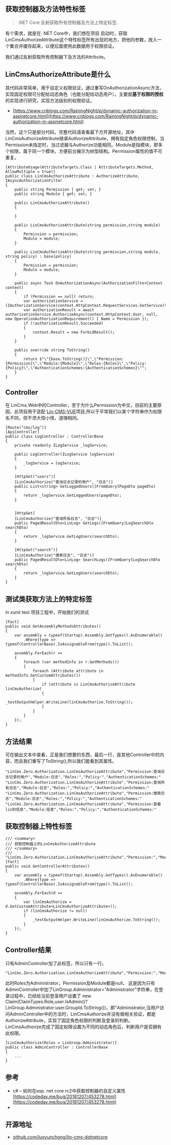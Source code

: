 ## 获取控制器及方法特性标签

> .NET Core 反射获取所有控制器及方法上特定标签.

有个需求，就是在. NET Core中，我们想在项目 启动时，获取LinCmsAuthorizeAttribute这个特性标签所有出现的地方，把他的参数，放入一个集合并缓存起来，以便后面使用此数据用于权限验证。

我们通过反射获取所有控制器下及方法的Attribute。

## LinCmsAuthorizeAttribute是什么
其代码非常简单，用于自定义权限验证，通过重写OnAuthorizationAsync方法，实现固定权限可分配给动态角色（也能分配给动态用户）。主要就**基于权限的授权**的实现进行研究，实现方法级别的权限验证。
- [https://www.cnblogs.com/RainingNight/p/dynamic-authorization-in-aspnetcore.html](https://www.cnblogs.com/RainingNight/p/dynamic-authorization-in-aspnetcore.html)

当然，这个只是部分代码，完整代码请查看最下方开源地址，其中LinCmsAuthorizeAttribute继承AuthorizeAttribute，拥有指定角色权限控制，当Permission未指定时，当过滤器与Authorize功能相同。Module是指模块，即多个权限，属于同一个模块，方便前台展示为树型结构。Permission属性的值不可重复。


```
[AttributeUsage(AttributeTargets.Class | AttributeTargets.Method, AllowMultiple = true)]
public class LinCmsAuthorizeAttribute : AuthorizeAttribute, IAsyncAuthorizationFilter
{
    public string Permission { get; set; }
    public string Module { get; set; }

    public LinCmsAuthorizeAttribute()
    {

    }

    public LinCmsAuthorizeAttribute(string permission,string module)
    {
        Permission = permission;
        Module = module;
    }

    public LinCmsAuthorizeAttribute(string permission,string module, string policy) : base(policy)
    {
        Permission = permission;
        Module = module;
    }

    public async Task OnAuthorizationAsync(AuthorizationFilterContext context)
    {
        if (Permission == null) return;
        var authorizationService = (IAuthorizationService)context.HttpContext.RequestServices.GetService(typeof(IAuthorizationService));
        var authorizationResult = await authorizationService.AuthorizeAsync(context.HttpContext.User, null, new OperationAuthorizationRequirement() { Name = Permission });
        if (!authorizationResult.Succeeded)
        {
            context.Result = new ForbidResult();
        }
    }

    public override string ToString()
    {
        return $"\"{base.ToString()}\",\"Permission:{Permission}\",\"Module:{Module}\",\"Roles:{Roles}\",\"Policy:{Policy}\",\"AuthenticationSchemes:{AuthenticationSchemes}\"";
    }
}
```
## Controller
在 LinCms.Web中的Controller，至于为什么Permission为中文，目前的主要原因，此项目用于适配 [Lin-CMS-VUE](https://github.com/TaleLin/lin-cms-vue)项目,所以于平常我们以某个字符串作为权限名不同，但不须大惊小怪，道理相同。

```
[Route("cms/log")]
[ApiController]
public class LogController : ControllerBase
{
    private readonly ILogService _logService;

    public LogController(ILogService logService)
    {
        _logService = logService;
    }

    [HttpGet("users")]
    [LinCmsAuthorize("查询日志记录的用户", "日志")]
    public List<string> GetLoggedUsers([FromQuery]PageDto pageDto)
    {
        return _logService.GetLoggedUsers(pageDto);
    }

 
    [HttpGet]
    [LinCmsAuthorize("查询所有日志", "日志")]
    public PagedResultDto<LinLog> GetLogs([FromQuery]LogSearchDto searchDto)
    {
        return _logService.GetLogUsers(searchDto);
    }

    [HttpGet("search")]
    [LinCmsAuthorize("搜索日志", "日志")]
    public PagedResultDto<LinLog> SearchLogs([FromQuery]LogSearchDto searchDto)
    {
        return _logService.GetLogUsers(searchDto);
    }
}
```
## 测试类获取方法上的特定标签
in xunit test 项目工程中，开始我们的测试

```
[Fact]
public void GetAssemblyMethodsAttributes()
{
    var assembly = typeof(Startup).Assembly.GetTypes().AsEnumerable()
        .Where(type => typeof(ControllerBase).IsAssignableFrom(type)).ToList();

    assembly.ForEach(r =>
    {
        foreach (var methodInfo in r.GetMethods())
        {
            foreach (Attribute attribute in methodInfo.GetCustomAttributes())
            {
                if (attribute is LinCmsAuthorizeAttribute linCmsAuthorize)
                {
                    _testOutputHelper.WriteLine(linCmsAuthorize.ToString());
                }
            }
        }
    });
}    
```
## 方法结果
可在输出文本中查看，正是我们想要的东西，最后一行，是其他Controller中的内容，而且我们重写了ToString(),所以我们能看到其属性。

```
"LinCms.Zero.Authorization.LinCmsAuthorizeAttribute","Permission:查询日志记录的用户","Module:日志","Roles:","Policy:","AuthenticationSchemes:"
"LinCms.Zero.Authorization.LinCmsAuthorizeAttribute","Permission:查询所有日志","Module:日志","Roles:","Policy:","AuthenticationSchemes:"
"LinCms.Zero.Authorization.LinCmsAuthorizeAttribute","Permission:搜索日志","Module:日志","Roles:","Policy:","AuthenticationSchemes:"
"LinCms.Zero.Authorization.LinCmsAuthorizeAttribute","Permission:查看lin的信息","Module:信息","Roles:","Policy:","AuthenticationSchemes:"

```

## 获取控制器上特性标签
```
/// <summary>
/// 获取控制器上的LinCmsAuthorizeAttribute
/// </summary>
/// "LinCms.Zero.Authorization.LinCmsAuthorizeAttribute","Permission:","Module:","Roles:Administrator","Policy:","AuthenticationSchemes:"
[Fact]
public void GetControllerAttributes()
{
    var assembly = typeof(Startup).Assembly.GetTypes().AsEnumerable()
        .Where(type => typeof(ControllerBase).IsAssignableFrom(type)).ToList();

    assembly.ForEach(d =>
    {
        var linCmsAuthorize = d.GetCustomAttribute<LinCmsAuthorizeAttribute>();
        if (linCmsAuthorize != null)
        {
            _testOutputHelper.WriteLine(linCmsAuthorize.ToString());
        }
    });
}
```

## Controller结果
只有AdminController加了此标签，所以只有一行。
```
"LinCms.Zero.Authorization.LinCmsAuthorizeAttribute","Permission:","Module:","Roles:Administrator","Policy:","AuthenticationSchemes:"
```

此时Roles为Administrator，Permission及Module都是null，
这是因为只有AdminController中加了LinGroup.Administrator="Administrator"字符串，在登录过程中，已经给当前登录用户设置了 new Claim(ClaimTypes.Role,user.IsAdmin()?LinGroup.Administrator:user.GroupId.ToString())，即"Administrator,当用户访问AdminController中的方法时，LinCmsAuthorize并没有做相关验证，都是AuthorizeAttribute，实现了固定角色权限的判断及登录的判断。LinCmsAuthorize完成了固定权限设置为不同的动态角色后，判断用户是否拥有此权限。
```
[LinCmsAuthorize(Roles = LinGroup.Administrator)]
public class AdminController : ControllerBase
{
    ...
}
```



## 参考
- c# – 如何在asp. net core rc2中获取控制器的自定义属性 [https://codeday.me/bug/20181207/453278.html](https://codeday.me/bug/20181207/453278.html)
- 



## 开源地址
- [github.com/luoyunchong/lin-cms-dotnetcore](github.com/luoyunchong/lin-cms-dotnetcore)


